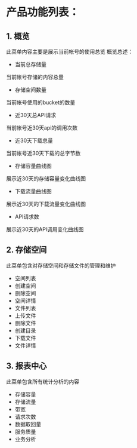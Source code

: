 # 产品功能列表：
## 1. 概览
   此菜单内容主要是展示当前帐号的使用总览
   概览总述：
   - 当前总存储量 
   
   当前帐号存储的内容总量
   - 存储空间数量
   
   当前帐号使用的bucket的数量
   - 近30天总API请求
   
   当前帐号近30天api的调用次数
   - 近30天下载总量
   
   当前帐号近30天下载的总字节数
   
   - 存储容量曲线图
   
   展示近30天的存储容量变化曲线图
   - 下载流量曲线图
   
   展示近30天的下载流量变化曲线图
   - API请求数
   
   展示近30天的API调用变化曲线图
   
## 2. 存储空间
   
   此菜单包含对存储空间和存储文件的管理和维护
   - 空间列表
   - 创建空间
   - 删除空间
   - 空间详情
   - 文件列表
   - 上传文件
   - 删除文件
   - 创建目录
   - 下载文件
   - 文件详情
   
## 3. 报表中心
   此菜单包含所有统计分析的内容
   - 存储容量
   - 存储流量
   - 带宽
   - 请求次数
   - 数据取回量
   - 服务质量
   - 业务分析

